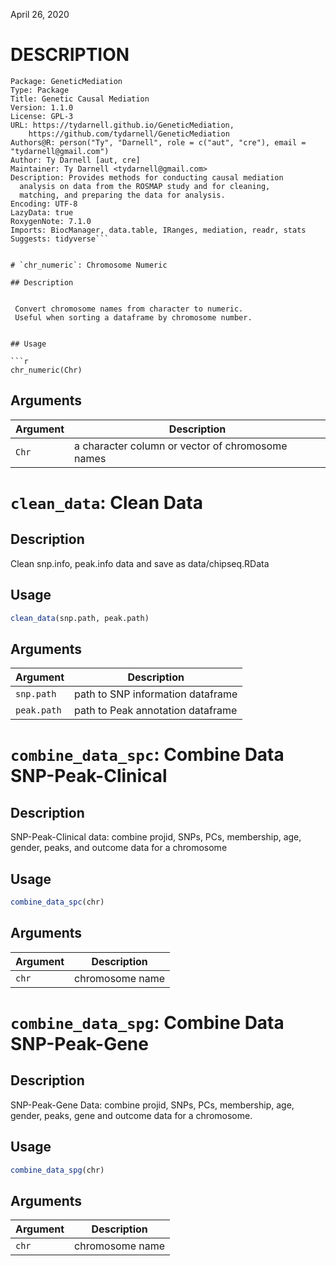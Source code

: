 

<!-- toc -->

April 26, 2020

# DESCRIPTION

```
Package: GeneticMediation
Type: Package
Title: Genetic Causal Mediation
Version: 1.1.0
License: GPL-3
URL: https://tydarnell.github.io/GeneticMediation,
    https://github.com/tydarnell/GeneticMediation
Authors@R: person("Ty", "Darnell", role = c("aut", "cre"), email = "tydarnell@gmail.com")
Author: Ty Darnell [aut, cre]
Maintainer: Ty Darnell <tydarnell@gmail.com>
Description: Provides methods for conducting causal mediation 
  analysis on data from the ROSMAP study and for cleaning, 
  matching, and preparing the data for analysis.
Encoding: UTF-8
LazyData: true
RoxygenNote: 7.1.0
Imports: BiocManager, data.table, IRanges, mediation, readr, stats
Suggests: tidyverse```


# `chr_numeric`: Chromosome Numeric

## Description


 Convert chromosome names from character to numeric.
 Useful when sorting a dataframe by chromosome number.


## Usage

```r
chr_numeric(Chr)
```


## Arguments

Argument      |Description
------------- |----------------
```Chr```     |     a character column or vector of chromosome names

# `clean_data`: Clean Data

## Description


 Clean snp.info, peak.info data and save as data/chipseq.RData


## Usage

```r
clean_data(snp.path, peak.path)
```


## Arguments

Argument      |Description
------------- |----------------
```snp.path```     |     path to SNP information dataframe
```peak.path```     |     path to Peak annotation dataframe

# `combine_data_spc`: Combine Data SNP-Peak-Clinical

## Description


 SNP-Peak-Clinical data: combine projid, SNPs, PCs, membership,
 age, gender, peaks, and outcome data for a chromosome


## Usage

```r
combine_data_spc(chr)
```


## Arguments

Argument      |Description
------------- |----------------
```chr```     |     chromosome name

# `combine_data_spg`: Combine Data SNP-Peak-Gene

## Description


 SNP-Peak-Gene Data: combine projid, SNPs, PCs, membership,
 age, gender, peaks, gene and outcome data for a chromosome.


## Usage

```r
combine_data_spg(chr)
```


## Arguments

Argument      |Description
------------- |----------------
```chr```     |     chromosome name

